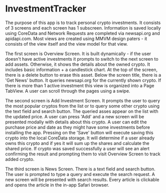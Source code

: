# InvestmentTracker

The purpose of this app is to track personal crypto investments. It consists of 3 screens and each screen has 1 subscreen. Information is saved locally using CoreData and Network Requests are completed via newsapi.org and apidapi.com. Most views are created using MMVM design paters - it consists of the view itself and the view model for that view.

The first screen is Overview Screen. It is built dynamically - if the user doesn't have active investments it prompts to switch to the next screen to add assets.
Otherwise, it shows the details about the owned crypto. It includes basic information + a candlestick chart. At the top of the screen, there is a delete button to erase this asset.
Below the screen title, there is a 'Get News' button. It queries newsapi.org for the currently shown crypto. 
If there is more than 1 active investment this view is organized into a Page TabView. A user can scroll through the pages using a swipe.

The second screen is Add Investment Screen. It prompts the user to query the most popular cryptos from the list or to query some other crypto using the text field and search button.
The queried asses appear on the list with the updated price. A user can press 'Add' and a new screen will be presented modally with details about this crypto.
A user can edit the purchase price and date as they might have some investments before installing the app. Pressing on the 'Save' button will execute saving this crypto into the local CoreData storage.
It will determine if a user already owns this crypto and if yes it will sum up the shares and calculate the shared price.
If crypto was saved successfully a user will see an alert confirming the result and prompting them to visit Overview Screen to track added crypto.

The third screen is News Screen. There is a text field and search button. The user is prompted to type a query and execute the search request. A new screen will be presented with search results.
Every article is clickable and opens the article in the in-app Safari browser.
